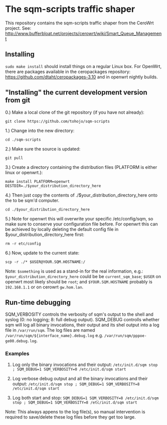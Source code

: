 # The sqm-scripts traffic shaper

This repository contains the sqm-scripts traffic shaper from the CeroWrt
project. See:
http://www.bufferbloat.net/projects/cerowrt/wiki/Smart_Queue_Management

## Installing
`sudo make install` should install things on a regular Linux box. For
OpenWrt, there are packages available in the ceropackages repository:
https://github.com/dtaht/ceropackages-3.10 and in openwrt nightly
builds.

## "Installing" the current development version from git

0.) Make a local clone of the git repository (if you have not already):

`git clone https://github.com/tohojo/sqm-scripts`

1.) Change into the new directory:

`cd ./sqm-scripts`

2.) Make sure the source is updated:

`git pull`

3.) Create a directory containing the distribution files (PLATFORM is either linux or openwrt.):

`make install PLATFORM=openwrt DESTDIR=./$your_distribution_directory_here`

4.) Then just copy the contents of ./$your_distribution_directory_here onto the to be sqm'd computer. 

`cd ./$your_distribution_directory_here`

5.) Note for openwrt this will overwrite your specific /etc/config/sqm, so make sure to conserve your configuration file before. For openwrt this can be achieved by locally deleting the default config file in $your_distribution_directory_here first:

`rm -r etc/config`

6.) Now, update to the current state:

`scp -r ./* $USER@YOUR.SQM.HOSTNAME:/`

Note: `$something` is used as a stand-in for the real information, e.g.: `$your_distribution_directory_here` could be be `current_sqm_base`; `$USER` on openwrt most likely should be `root`; and `$YOUR.SQM.HOSTNAME` probably is `192.168.1.1` or on cerowrt `gw.hom.lan`.

## Run-time debugging

SQM_VERBOSITY controls the verbosity of sqm's output to the shell and syslog (0: no logging; 8: full debug output).
SQM_DEBUG controlls whether sqm will log all binary invocations, their output and its shel output into a log file in `/var/run/sqm`.
The log files are named `/var/run/sqm/${interface_name}.debug.log` e.g. `/var/run/sqm/pppoe-ge00.debug.log`.

### Examples

1) Log only the binary invocations and their output:
`/etc/init.d/sqm stop ; SQM_DEBUG=1 SQM_VERBOSITY=0 /etc/init.d/sqm start`

2) Log verbose debug output and all the binary invocations and their output:
`/etc/init.d/sqm stop ; SQM_DEBUG=1 SQM_VERBOSITY=8 /etc/init.d/sqm start`

3) Log both start and stop:
`SQM_DEBUG=1 SQM_VERBOSITY=8 /etc/init.d/sqm stop ; SQM_DEBUG=1 SQM_VERBOSITY=8 /etc/init.d/sqm start`

Note: This always appens to the log file(s), so manual intervention is required to save/delete these log files before they get too large.

